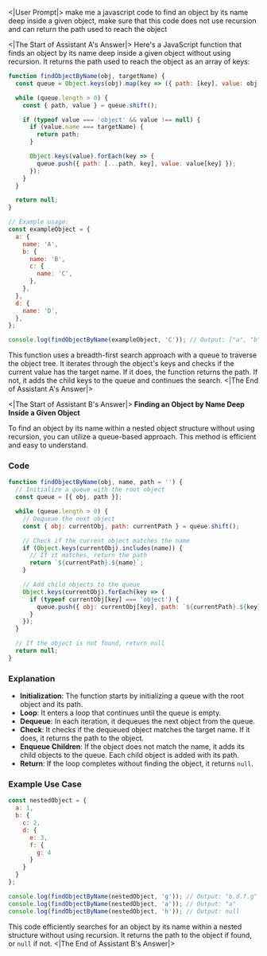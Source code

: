 <|User Prompt|>
make me a javascript code to find an object by its name deep inside a given object, make sure that this code does not use recursion and can return the path used to reach the object

<|The Start of Assistant A's Answer|>
Here's a JavaScript function that finds an object by its name deep inside a given object without using recursion. It returns the path used to reach the object as an array of keys:

```javascript
function findObjectByName(obj, targetName) {
  const queue = Object.keys(obj).map(key => ({ path: [key], value: obj[key] }));

  while (queue.length > 0) {
    const { path, value } = queue.shift();

    if (typeof value === 'object' && value !== null) {
      if (value.name === targetName) {
        return path;
      }

      Object.keys(value).forEach(key => {
        queue.push({ path: [...path, key], value: value[key] });
      });
    }
  }

  return null;
}

// Example usage:
const exampleObject = {
  a: {
    name: 'A',
    b: {
      name: 'B',
      c: {
        name: 'C',
      },
    },
  },
  d: {
    name: 'D',
  },
};

console.log(findObjectByName(exampleObject, 'C')); // Output: ["a", "b", "c"]
```

This function uses a breadth-first search approach with a queue to traverse the object tree. It iterates through the object's keys and checks if the current value has the target name. If it does, the function returns the path. If not, it adds the child keys to the queue and continues the search.
<|The End of Assistant A's Answer|>

<|The Start of Assistant B's Answer|>
**Finding an Object by Name Deep Inside a Given Object**

To find an object by its name within a nested object structure without using recursion, you can utilize a queue-based approach. This method is efficient and easy to understand.

### Code

```javascript
function findObjectByName(obj, name, path = '') {
  // Initialize a queue with the root object
  const queue = [{ obj, path }];

  while (queue.length > 0) {
    // Dequeue the next object
    const { obj: currentObj, path: currentPath } = queue.shift();

    // Check if the current object matches the name
    if (Object.keys(currentObj).includes(name)) {
      // If it matches, return the path
      return `${currentPath}.${name}`;
    }

    // Add child objects to the queue
    Object.keys(currentObj).forEach(key => {
      if (typeof currentObj[key] === 'object') {
        queue.push({ obj: currentObj[key], path: `${currentPath}.${key}` });
      }
    });
  }

  // If the object is not found, return null
  return null;
}
```

### Explanation

- **Initialization**: The function starts by initializing a queue with the root object and its path.
- **Loop**: It enters a loop that continues until the queue is empty.
- **Dequeue**: In each iteration, it dequeues the next object from the queue.
- **Check**: It checks if the dequeued object matches the target name. If it does, it returns the path to the object.
- **Enqueue Children**: If the object does not match the name, it adds its child objects to the queue. Each child object is added with its path.
- **Return**: If the loop completes without finding the object, it returns `null`.

### Example Use Case

```javascript
const nestedObject = {
  a: 1,
  b: {
    c: 2,
    d: {
      e: 3,
      f: {
        g: 4
      }
    }
  }
};

console.log(findObjectByName(nestedObject, 'g')); // Output: "b.d.f.g"
console.log(findObjectByName(nestedObject, 'a')); // Output: "a"
console.log(findObjectByName(nestedObject, 'h')); // Output: null
```

This code efficiently searches for an object by its name within a nested structure without using recursion. It returns the path to the object if found, or `null` if not.
<|The End of Assistant B's Answer|>